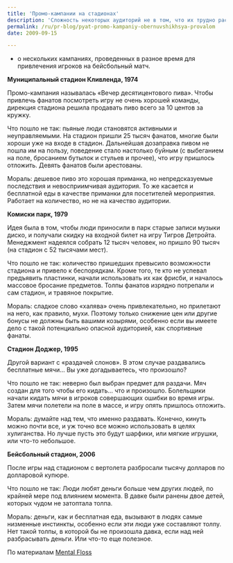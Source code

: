 ```yaml
---
title: 'Промо-кампании на стадионах'
description: 'Сложность некоторых аудиторий не в том, что их трудно расшевелить, а в том, что слишком легко... Сегодня - о нескольких кампаниях, проведенных в разное время для привлечения игроков на бейсбольный матч. Муниципальный стадион Кливленда, 1974'
permalink: /ru/pr-blog/pyat-promo-kampaniy-obernuvshikhsya-provalom
date: 2009-09-15

---
```


- о нескольких кампаниях, проведенных в разное время для привлечения игроков на бейсбольный матч.

 <strong>Муниципальный стадион Кливленда, 1974</strong>

Промо-кампания называлась «Вечер десятицентового пива». Чтобы привлечь фанатов посмотреть игру не очень хорошей команды, дирекция стадиона решила продавать пиво всего за 10 центов за кружку.

Что пошло не так: пьяные люди становятся активными и неуправляемыми. На стадион пришли 25 тысяч фанатов, многие были хороши уже на входе в стадион. Дальнейшая дозаправка пивом не пошла им на пользу, поведение стало настолько буйным (с выбеганием на поле, бросанием бутылок и стульев и прочее), что игру пришлось отложить. Девять фанатов были арестованы.

Мораль: дешевое пиво это хорошая приманка, но непредсказуемые последствия и невосприимчивая аудитория. То же касается и бесплатной еды в качестве приманки для посетителей мероприятия. Работает на количество, но не на качество аудитории.

<strong>Комиски парк, 1979</strong>

Идея была в том, чтобы люди приносили в парк старые записи музыки диско, и получали скидку на входной билет на игру Тигров Детройта.  Менеджмент надеялся собрать 12 тысяч человек, но пришло 90 тысяч (на стадион с 52 тысячами мест).

Что пошло не так: количество пришедших превысило возможности стадиона и привело к беспорядкам. Кроме того, те кто не успевал предъявить пластинки, начали использовать их как фрисби, и началось массовое бросание предметов. Толпы фанатов изрядно потрепали и сам стадион, и травяное покрытие.

Мораль: сладкое слово «халява» очень привлекательно, но прилетают на него, как правило, мухи. Поэтому только снижение цен или другие бонусы не должны быть вашими козырями, особенно если вы имеете дело с такой потенциально опасной аудиторией, как спортивные фанаты.

<strong>Стадион Доджер, 1995</strong>

Другой вариант с «раздачей слонов». В этом случае раздавались бесплатные мячи... Вы уже догадываетесь, что произошло?

Что пошло не так: неверно был выбран предмет  для раздачи. Мяч создан для того чтобы его кидать... что и произошло. Болельщики начали кидать мячи в игроков совершающих ошибки во время игры. Затем мячи полетели на поле в массе, и игру опять пришлось отложить.

Мораль: думайте над тем, что именно раздавать. Конечно, кинуть можно почти все, и уж точно все можно использовать в целях хулиганства. Но лучше пусть это будут шарфики, или мягкие игрушки, или что-то небольшое.

<strong>Бейсбольный стадион, 2006  </strong>

После игры над стадионом с вертолета разбросали тысячу долларов по долларовой купюре.

Что пошло не так: Люди любят деньги больше чем других людей, по крайней мере под влиянием момента. В давке были ранены двое детей, которых чудом не затоптала толпа.

Мораль: деньги, как и бесплатная еда, вызывают в людях самые низменные инстинкты, особенно если эти люди уже составляют толпу. Нет такой толпы, в которой бы не произошла давка, если над ней разбрасывать деньги. Или что-то еще полезное.

По материалам <a href="https://www.mentalfloss.com/blogs/archives/6960"> Mental Floss</a>

